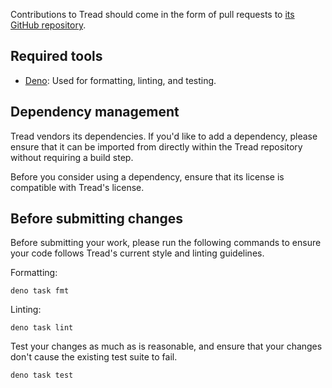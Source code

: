Contributions to Tread should come in the form of pull requests to
[its GitHub repository](https://github.com/aunyks/tread).

## Required tools

- [Deno](https://deno.com/): Used for formatting, linting, and testing.

## Dependency management

Tread vendors its dependencies. If you'd like to add a dependency, please ensure
that it can be imported from directly within the Tread repository without
requiring a build step.

Before you consider using a dependency, ensure that its license is compatible
with Tread's license.

## Before submitting changes

Before submitting your work, please run the following commands to ensure your
code follows Tread's current style and linting guidelines.

Formatting:

```shell
deno task fmt
```

Linting:

```shell
deno task lint
```

Test your changes as much as is reasonable, and ensure that your changes don't
cause the existing test suite to fail.

```shell
deno task test
```
